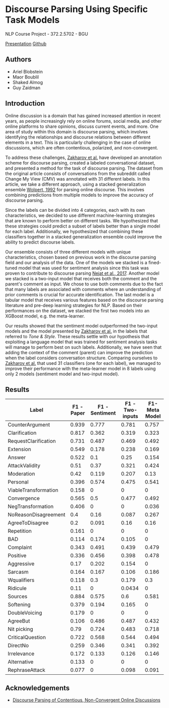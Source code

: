 # Discourse Parsing Using Specific Task Models
NLP Course Project - 372.2.5702 - BGU 

[Presentation](https://docs.google.com/presentation/d/1b1K0iT20VTpjrPteQPVNUZYxe3mBA29qSkxoz5BED64/edit#slide=id.p)
[Github](https://github.com/MaorBoublil/discourse_parsing)

## Authors
- Ariel Blobstein
- Maor Boublil
- Shaked Almog
- Guy Zaidman

## Introduction
Online discussion is a domain that has gained increased attention in recent years, as people increasingly rely on online forums, social media, and other online platforms to share opinions, discuss current events, and more. One area of study within this domain is discourse parsing, which involves identifying the relationships and discourse relations between different elements in a text. This is particularly challenging in the case of online discussions, which are often contentious, polarized, and non-convergent.

To address these challenges, [Zakharov et al.](https://ojs.aaai.org/index.php/ICWSM/article/view/18109) have developed an annotation scheme for discourse parsing, created a labeled conversational dataset, and presented a method for the task of discourse parsing. The dataset from the original article consists of conversations from the subreddit called Change My View (CMV) was annotated with 31 different labels. In this article, we take a different approach, using a stacked generalization ensemble [Wolpert, 1992](https://www.sciencedirect.com/science/article/abs/pii/S0893608005800231) for parsing online discourse. This involves combining predictions from multiple models to improve the accuracy of discourse parsing.

Since the labels can be divided into 4 categories, each with its own characteristics, we decided to use different machine-learning strategies that are known to perform better on different tasks. We hypothesized that these strategies could predict a subset of labels better than a single model for each label. Additionally, we hypothesized that combining these classifiers together in a stacked generalization ensemble could improve the ability to predict discourse labels. 

Our ensemble consists of three different models with unique characteristics, chosen based on previous work in the discourse parsing field and our analysis of the data. 
One of the models we stacked is a fined-tuned model that was used for sentiment analysis since this task was proven to contribute to discourse parsing [Nejat et al., 2017](https://aclanthology.org/W17-5535/). 
Another model we stacked is a two-input model that receives both the comment and the parent's comment as input. We chose to use both comments due to the fact that many labels are associated with comments where an understanding of prior comments is crucial for accurate identification. 
The last model is a tabular model that receives various features based on the discourse parsing literature and pre-deep learning strategies for NLP. Based on their performances on the dataset, we stacked the first two models into an XGBoost model, e.g. the meta-learner. 

Our results showed that the sentiment model outperformed the two-input models and the model presented by [Zakharov et al.](https://ojs.aaai.org/index.php/ICWSM/article/view/18109) in the labels that referred to <i>Tone & Style</i>. 
These results settle with our hypothesis that exploiting a language model that was trained for sentiment analysis tasks will manage to perform best on such labels.
Additionally, we have seen that adding the context of the comment (parent) can improve the prediction when the label considers conversation structure.
Comparing ourselves to [Zakharov et al.](https://ojs.aaai.org/index.php/ICWSM/article/view/18109) that used 31 classifiers (one for each label), we managed to improve their performance with the meta-learner model in 8 labels using only 2 models (sentiment model and two-input model). 


## Results
Label | F1 - Paper | F1 - Sentiment | F1 - Two-inputs | F1-Meta Model
--- | --- | --- | --- | ---
CounterArgument | 0.939 | 0.777 | 0.781 | 0.757
Clarification | 0.817 | 0.362 | 0.319 | 0.323
RequestClarification | 0.731 | 0.487 | 0.469 | 0.492
Extension | 0.549 | 0.178 | 0.238 | 0.169
Answer | 0.522 | 0.1 | 0.25 | 0.154
AttackValidity | 0.51 | 0.37 | 0.321 | 0.424
Moderation | 0.42 | 0.119 | 0.207 | 0.13
Personal | 0.396 | 0.574 | 0.475 | 0.541
ViableTransformation | 0.158 | 0 | 0 | 0
Convergence | 0.565 | 0.5 | 0.477 | 0.492
NegTransformation | 0.406 | 0 | 0 | 0.036
NoReasonDisagreement | 0.4 | 0.16 | 0.087 | 0.267
AgreeToDisagree | 0.2 | 0.091 | 0.16 | 0.16
Repetition | 0.161 | 0 | 0 | 0
BAD | 0.114 | 0.174 | 0.105 | 0
Complaint | 0.343 | 0.491 | 0.439 | 0.479
Positive | 0.336 | 0.456 | 0.398 | 0.478
Aggressive | 0.17 | 0.202 | 0.154 | 0
Sarcasm | 0.164 | 0.167 | 0.106 | 0.186
Wqualifiers | 0.118 | 0.3 | 0.179 | 0.3
Ridicule | 0.11 | 0 | 0.0434 | 0
Sources | 0.884 | 0.575 | 0.6 | 0.581
Softening | 0.379 | 0.194 | 0.165 | 0
DoubleVoicing | 0.179 | 0 | 0 | 0
AgreeBut | 0.106 | 0.486 | 0.487 | 0.432
Nit picking | 0.79 | 0.724 | 0.483 | 0.718
CriticalQuestion | 0.722 | 0.568 | 0.544 | 0.494
DirectNo | 0.259 | 0.346 | 0.341 | 0.392
Irrelevance | 0.172 | 0.133 | 0.126 | 0.146
Alternative | 0.133 | 0 | 0 | 0
RephraseAttack | 0.077 | 0 | 0.098 | 0.091

## Acknowledgements
 - [Discourse Parsing of Contentious, Non-Convergent Online Discussions](https://ojs.aaai.org/index.php/ICWSM/article/view/18109)

